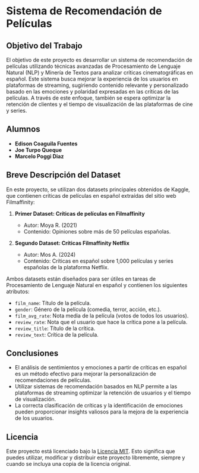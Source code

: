 # Sistema de Recomendación de Películas

## Objetivo del Trabajo
El objetivo de este proyecto es desarrollar un sistema de recomendación de películas utilizando técnicas avanzadas de Procesamiento de Lenguaje Natural (NLP) y Minería de Textos para analizar críticas cinematográficas en español. Este sistema busca mejorar la experiencia de los usuarios en plataformas de streaming, sugiriendo contenido relevante y personalizado basado en las emociones y polaridad expresadas en las críticas de las películas. A través de este enfoque, también se espera optimizar la retención de clientes y el tiempo de visualización de las plataformas de cine y series.

## Alumnos
- **Edison Coaguila Fuentes**
- **Joe Turpo Queque**
- **Marcelo Poggi Diaz**

## Breve Descripción del Dataset
En este proyecto, se utilizan dos datasets principales obtenidos de Kaggle, que contienen críticas de películas en español extraídas del sitio web Filmaffinity:

1. **Primer Dataset: Críticas de películas en Filmaffinity**
   - Autor: Moya R. (2021)
   - Contenido: Opiniones sobre más de 50 películas españolas.

2. **Segundo Dataset: Críticas Filmaffinity Netflix**
   - Autor: Mos A. (2024)
   - Contenido: Críticas en español sobre 1,000 películas y series españolas de la plataforma Netflix.

Ambos datasets están diseñados para ser útiles en tareas de Procesamiento de Lenguaje Natural en español y contienen los siguientes atributos:
- `film_name`: Título de la película.
- `gender`: Género de la película (comedia, terror, acción, etc.).
- `film_avg_rate`: Nota media de la película (votos de todos los usuarios).
- `review_rate`: Nota que el usuario que hace la crítica pone a la película.
- `review_title`: Título de la crítica.
- `review_text`: Crítica de la película.


## Conclusiones
- El análisis de sentimientos y emociones a partir de críticas en español es un método efectivo para mejorar la personalización de recomendaciones de películas.
- Utilizar sistemas de recomendación basados en NLP permite a las plataformas de streaming optimizar la retención de usuarios y el tiempo de visualización.
- La correcta clasificación de críticas y la identificación de emociones pueden proporcionar insights valiosos para la mejora de la experiencia de los usuarios.

## Licencia
Este proyecto está licenciado bajo la [Licencia MIT](LICENSE). Esto significa que puedes utilizar, modificar y distribuir este proyecto libremente, siempre y cuando se incluya una copia de la licencia original.
